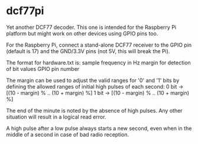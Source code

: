 dcf77pi
=======

Yet another DCF77 decoder. This one is intended for the Raspberry Pi platform
but might work on other devices using GPIO pins too.

For the Raspberry Pi, connect a stand-alone DCF77 receiver to the GPIO pin
(default is 17) and the GND/3.3V pins (not 5V, this will break the Pi).

The format for hardware.txt is:
  sample frequency in Hz
  margin for detection of bit values
  GPIO pin number

The margin can be used to adjust the valid ranges for '0' and '1' bits by
defining the allowed ranges of initial high pulses of each second:
0 bit -> [(10 - margin) % .. (10 + margin) %]
1 bit -> [(10 - margin) % .. (10 + margin) %]

The end of the minute is noted by the absence of high pulses.
Any other situation will result in a logical read error.

A high pulse after a low pulse always starts a new second, even when in
the middle of a second in case of bad radio reception.
